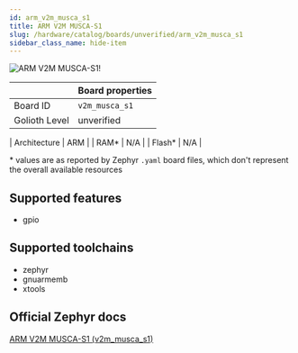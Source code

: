 ```yaml
---
id: arm_v2m_musca_s1
title: ARM V2M MUSCA-S1
slug: /hardware/catalog/boards/unverified/arm_v2m_musca_s1
sidebar_class_name: hide-item
---
```


[//]: # (This is an auto-generated file, do not edit! Changes to it will be lost upon re-generation)

![ARM V2M MUSCA-S1!](/img/boards/arm/v2m_musca_s1.png "ARM V2M MUSCA-S1")

|                | Board properties     |
| -------------  | -------------------- |
| Board ID       | `v2m_musca_s1` |
| Golioth Level  | unverified       |

| Architecture   | ARM |
| RAM*           | N/A |
| Flash*         | N/A |

\* values are as reported by Zephyr `.yaml` board files, which don't represent the overall available resources



## Supported features

* gpio

## Supported toolchains

* zephyr
* gnuarmemb
* xtools

## Official Zephyr docs

[ARM V2M MUSCA-S1 (v2m_musca_s1)](https://docs.zephyrproject.org/latest/boards/arm/v2m_musca_s1/doc/index.html)
